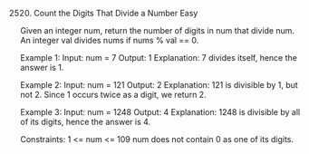 2520. Count the Digits That Divide a Number
Easy

Given an integer num, return the number of digits in num that divide num.
An integer val divides nums if nums % val == 0.

Example 1:
Input: num = 7
Output: 1
Explanation: 7 divides itself, hence the answer is 1.

Example 2:
Input: num = 121
Output: 2
Explanation: 121 is divisible by 1, but not 2. Since 1 occurs twice as a digit, we return 2.

Example 3:
Input: num = 1248
Output: 4
Explanation: 1248 is divisible by all of its digits, hence the answer is 4.
 
Constraints:
1 <= num <= 109
num does not contain 0 as one of its digits.
